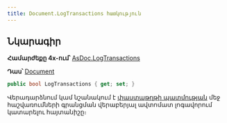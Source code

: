 ```yaml
---
title: Document.LogTransactions հատկություն
---
```


## Նկարագիր

**Համարժեքը 4x-ում՝** [AsDoc.LogTransactions](https://armsoft.github.io/as4x-docs/HTM/ProgrGuide/Functions/ASDOC/LogTransactions.html)

**Դաս՝** [Document](../document.md)

```c#
public bool LogTransactions { get; set; }
``` 

Վերադարձնում կամ նշանակում է [փաստաթղթի պատմության](https://armsoft.github.io/as4x-docs/HTM/ProgrGuide/Database/DocLog.html) մեջ հաշվառումների գրանցման վերաբերյալ ավտոմատ լոգավորում կատարելու հայտանիշը։

